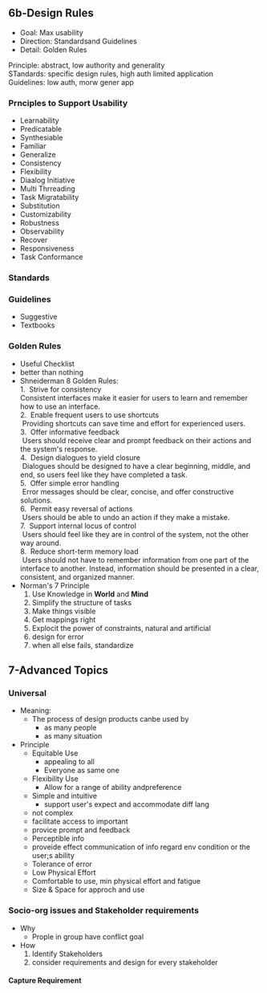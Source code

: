 ## 6b-Design Rules  

- Goal: Max usability  
- Direction: Standardsand Guidelines  
- Detail: Golden Rules  

Principle: abstract, low authority and generality  
STandards: specific design rules, high auth limited application  
Guidelines: low auth, morw gener app  
  
  
### Prnciples to Support Usability  
- Learnability  
- Predicatable  
- Synthesiable
- Familiar
- Generalize  
- Consistency  
- Flexibility  
- Diaalog Initiative  
- Multi Thrreading  
- Task Migratability  
- Substitution  
- Customizability  
- Robustness  
- Observability  
- Recover  
- Responsiveness  
- Task Conformance  
  
  
### Standards  
  
  
### Guidelines  
  
  
- Suggestive  
- Textbooks  
  
  
### Golden Rules  
- Useful Checklist  
- better than nothing  
- Shneiderman 8 Golden Rules:  
	1.  Strive for consistency  
		Consistent interfaces make it easier for users to learn and remember how to use an interface.  
	2.  Enable frequent users to use shortcuts  
		 Providing shortcuts can save time and effort for experienced users.  
	3.  Offer informative feedback  
		 Users should receive clear and prompt feedback on their actions and the system's response.     
	4.  Design dialogues to yield closure  
		 Dialogues should be designed to have a clear beginning, middle, and end, so users feel like they have completed a task.  
	5.  Offer simple error handling  
		 Error messages should be clear, concise, and offer constructive solutions.  
	6.  Permit easy reversal of actions  
		 Users should be able to undo an action if they make a mistake.  
	7.  Support internal locus of control  
		 Users should feel like they are in control of the system, not the other way around.  
	8.  Reduce short-term memory load  
		 Users should not have to remember information from one part of the interface to another. Instead, information should be presented in a clear, consistent, and organized manner.  
- Norman's 7 Principle  
	1. Use Knowledge in **World** and **Mind**  
	2. Simplify the structure of tasks  
	3. Make things visible  
	4. Get mappings right  
	5. Explocit the power of constraints, natural and artificial  
	6. design for error  
	7. when all else fails, standardize  
  
  
## 7-Advanced Topics  
  
  
### Universal  
- Meaning:  
	- The process of design products canbe used by  
		- as many people  
		- as many situation  
- Principle  
	- Equitable Use  
		- appealing to all
		- Everyone as same one  
	- Flexibility Use  
		- Allow for a range of ability andpreference  
	- Simple and intuitive  
		- support user's expect and accommodate diff lang  
	- not complex  
	- facilitate access to important  
	- provice prompt and feedback  
	- Perceptible info  
	- proveide effect communication of info regard env condition or the user;s ability  
	- Tolerance of error  
	- Low Physical Effort  
	- Comfortable to use, min physical effort and fatigue  
	- Size & Space for approch and use  
  
  
### Socio-org issues and Stakeholder requirements  
- Why  
	- Prople in group have conflict goal  
- How  
	1. Identify Stakeholders  
	2. consider requirements and design for every stakeholder  
  
  
#### Capture Requirement